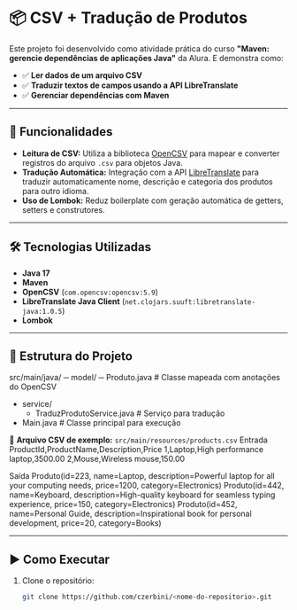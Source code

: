 # 📦 CSV + Tradução de Produtos

Este projeto foi desenvolvido como atividade prática do curso **"Maven: gerencie dependências de aplicações Java"** da Alura. E demonstra como:

- ✅ **Ler dados de um arquivo CSV**
- ✅ **Traduzir textos de campos usando a API LibreTranslate**
- ✅ **Gerenciar dependências com Maven**

---

## 🚀 **Funcionalidades**
- **Leitura de CSV:** Utiliza a biblioteca [OpenCSV](http://opencsv.sourceforge.net/) para mapear e converter registros do arquivo `.csv` para objetos Java.
- **Tradução Automática:** Integração com a API [LibreTranslate](https://libretranslate.com/) para traduzir automaticamente nome, descrição e categoria dos produtos para outro idioma.
- **Uso de Lombok:** Reduz boilerplate com geração automática de getters, setters e construtores.

---

## 🛠️ **Tecnologias Utilizadas**
- **Java 17**
- **Maven**
- **OpenCSV** (`com.opencsv:opencsv:5.9`)
- **LibreTranslate Java Client** (`net.clojars.suuft:libretranslate-java:1.0.5`)
- **Lombok**

---

## 📂 **Estrutura do Projeto**
src/main/java/
─ model/
   ─ Produto.java # Classe mapeada com anotações do OpenCSV
- service/
   - TraduzProdutoService.java # Serviço para tradução
- Main.java # Classe principal para execução

📄 **Arquivo CSV de exemplo:** `src/main/resources/products.csv`
Entrada
ProductId,ProductName,Description,Price
1,Laptop,High performance laptop,3500.00
2,Mouse,Wireless mouse,150.00

Saída
Produto(id=223, name=Laptop, description=Powerful laptop for all your computing needs, price=1200, category=Electronics)
Produto(id=442, name=Keyboard, description=High-quality keyboard for seamless typing experience, price=150, category=Electronics)
Produto(id=452, name=Personal Guide, description=Inspirational book for personal development, price=20, category=Books)

---

## ▶️ **Como Executar**
1. Clone o repositório:
   ```bash
   git clone https://github.com/czerbini/<nome-do-repositorio>.git



